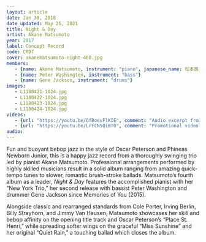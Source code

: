 ```yaml
---
layout: article
date: Jan 30, 2018
date_updated: May 25, 2021
title: Night & Day
artist: Akane Matsumoto
year: 2017
label: Concept Record
code: CR07
cover: akanematsumoto-night-460.jpg
members:
   - {name: Akane Matsumoto, instrument: "piano", japanese_name: 松本茜, url: "http://akanejazz.com"}
   - {name: Peter Washington, instrument: "bass"}
   - {name: Gene Jackson, instrument: "drums"}
images:
   - L1180421-1024.jpg
   - L1180422-1024.jpg
   - L1180423-1024.jpg
   - L1180424-1024.jpg
videos: 
   - {url: "https://youtu.be/GfBoevFlKIE", comment: "Audio excerpt from “Night and Day”, the opening track on this album"}
   - {url: "https://youtu.be/LrFCN5QiBT0", comment: "Promotional video relating to this album"}
audio:
---
```

Fun and buoyant bebop jazz in the style of Oscar Peterson and Phineas Newborn Junior, this is a happy jazz record from a thoroughly swinging trio led by pianist Akane Matsumoto. Professional arrangements performed by highly skilled musicians result in a solid album ranging from amazing quick-tempo tunes to slower, romantic brush-stroke ballads. Matsumoto’s fourth album as a leader, *Night & Day* features the accomplished pianist with her “New York Trio,” her second release with bassist Peter Washington and drummer Gene Jackson since Memories of You (2015).

Alongside classic and rearranged standards from Cole Porter, Irving Berlin, Billy Strayhorn, and Jimmy Van Heusen, Matsumoto showcases her skill and bebop affinity on the opening title track and Oscar Peterson’s “Place St. Henri,” while spreading softer wings on the graceful “Miss Sunshine” and her original “Quiet Rain,” a touching ballad which closes the album.


